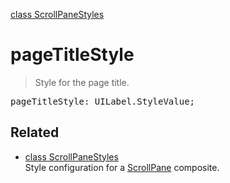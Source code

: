 [class ScrollPaneStyles](ScrollPaneStyles.md)

# pageTitleStyle

> Style for the page title.

<pre class="docgen_signature">pageTitleStyle: UILabel.StyleValue;</pre>

## Related

- [<!--{ref:class}-->class ScrollPaneStyles](ScrollPaneStyles.md) \
    Style configuration for a [ScrollPane](ScrollPane.md) composite.
